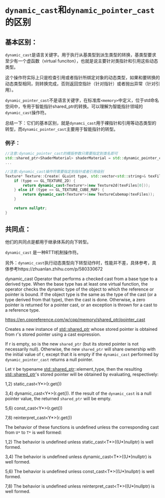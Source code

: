 # `dynamic_cast`和`dynamic_pointer_cast`的区别

## 基本区别：

`dynamic_cast`是语言关键字。用于执行从基类型到派生类型的转换，基类型要求至少有一个虚函数（virtual funciton），也就是说主要针对类指针和引用这些动态类型。

这个操作符实际上只是检查引用或者指针所绑定对象的动态类型，如果和要转换的动态类型相同，则转换完成，否则返回空指针（针对指针）或者抛出异常（针对引用）。

`dynamic_pointer_cast`不是语言关键字，在标准库`<memory>`中定义，位于std命名空间中，专用于智能指针shared_ptr的转换。可以理解为智能指针领域的`dynamic_cast`操作符。

总结一下：它们的基本区别，就是`dynamci_cast`用于裸指针和引用等动态类型的转型，而`dynamic_pointer_cast`主要用于智能指针的转型。

### 例子：

```cpp
//注意:dynamic_pointer_cast的模版参数只需要指定到类名即可
std::shared_ptr<ShaderMaterial> shaderMaterial = std::dynamic_pointer_cast<ShaderMaterial>(boxMesh->material);
...

//注意:dynamic_cast操作符需要指定到指针或者引用级别
Texture* Texture::Create( GLuint type, std::vector<std::string>& texFiles) {
    if (type == GL_TEXTURE_2D) {
        return dynamic_cast<Texture*>(new Texture2d(texFiles[0]));
    } else if (type == GL_TEXTURE_CUBE_MAP) {
        return dynamic_cast<Texture*>(new TextureCubemap(texFiles));
    }
    
    return nullptr;
}
```

## 共同点：

他们的共同点是都用于继承体系的向下转型。

`dynamic_cast` 是一种RTTI机制操作符。

另外：`dynamic_cast`执行动态类型向下转型动作时，性能并不差，具体参考，具体参考https://zhuanlan.zhihu.com/p/580330672





dynamic_cast Operator that performs a checked cast from a base type to a derived type. When the base type has at least one virtual function, the operator checks the dynamic type of the object to which the reference or pointer is bound. If the object type is the same as the type of the cast (or a type derived from that type), then the cast is done. Otherwise, a zero pointer is returned for a pointer cast, or an exception is thrown for a cast to a reference type.

https://en.cppreference.com/w/cpp/memory/shared_ptr/pointer_cast

Creates a new instance of [std::shared_ptr](https://en.cppreference.com/w/cpp/memory/shared_ptr) whose stored pointer is obtained from r's stored pointer using a cast expression.

If r is empty, so is the new `shared_ptr` (but its stored pointer is not necessarily null). Otherwise, the new `shared_ptr` will share ownership with the initial value of r, except that it is empty if the `dynamic_cast` performed by `dynamic_pointer_cast` returns a null pointer.

Let `Y` be typename [std::shared_ptr](http://en.cppreference.com/w/cpp/memory/shared_ptr)<T>::element_type, then the resulting [std::shared_ptr](https://en.cppreference.com/w/cpp/memory/shared_ptr)'s stored pointer will be obtained by evaluating, respectively:

1,2) static_cast<Y*>(r.get())

3,4) dynamic_cast<Y*>(r.get()). If the result of the `dynamic_cast` is a null pointer value, the returned `shared_ptr` will be empty.

5,6) const_cast<Y*>(r.get())

7,8) reinterpret_cast<Y*>(r.get())

The behavior of these functions is undefined unless the corresponding cast from `U*` to `T*` is well formed:

1,2) The behavior is undefined unless static_cast<T*>((U*)nullptr) is well formed.

3,4) The behavior is undefined unless dynamic_cast<T*>((U*)nullptr) is well formed.

5,6) The behavior is undefined unless const_cast<T*>((U*)nullptr) is well formed.

7,8) The behavior is undefined unless reinterpret_cast<T*>((U*)nullptr) is well formed.